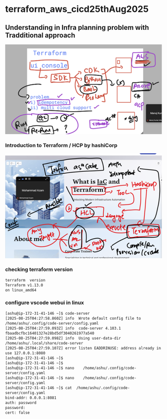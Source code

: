 # terraform_aws_cicd25thAug2025

## Understanding in Infra planning problem with Tradditional approach 

<img src="prob1.png">


### Introduction to Terraform / HCP  by hashiCorp 

<img src="tf1.png">


### checking terraform version 

```
terraform  version 
Terraform v1.13.0
on linux_amd64

```

### configure vscode webui in linux 


```
[ashu@ip-172-31-41-146 ~]$ code-server 
[2025-08-25T04:27:58.860Z] info  Wrote default config file to /home/ashu/.config/code-server/config.yaml
[2025-08-25T04:27:59.093Z] info  code-server 4.103.1 fbaadbcfbc16401327e28bd5df3040261977a540
[2025-08-25T04:27:59.098Z] info  Using user-data-dir /home/ashu/.local/share/code-server
[2025-08-25T04:27:59.107Z] error listen EADDRINUSE: address already in use 127.0.0.1:8080
[ashu@ip-172-31-41-146 ~]$ 
[ashu@ip-172-31-41-146 ~]$ 
[ashu@ip-172-31-41-146 ~]$ nano    /home/ashu/.config/code-server/config.yaml 
[ashu@ip-172-31-41-146 ~]$ nano    /home/ashu/.config/code-server/config.yaml 
[ashu@ip-172-31-41-146 ~]$ cat  /home/ashu/.config/code-server/config.yaml
bind-addr: 0.0.0.1:8081
auth: password
password: 
cert: false

```